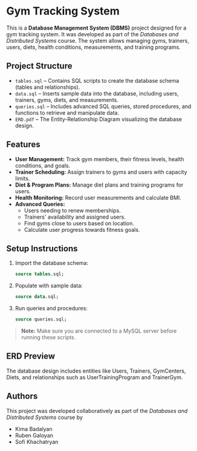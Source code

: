 # Gym Tracking System

This is a **Database Management System (DBMS)** project designed for a gym tracking system. It was developed as part of the *Databases and Distributed Systems* course. The system allows managing gyms, trainers, users, diets, health conditions, measurements, and training programs.

## Project Structure

- `tables.sql` – Contains SQL scripts to create the database schema (tables and relationships).
- `data.sql` – Inserts sample data into the database, including users, trainers, gyms, diets, and measurements.
- `queries.sql` – Includes advanced SQL queries, stored procedures, and functions to retrieve and manipulate data.
- `ERD.pdf` – The Entity-Relationship Diagram visualizing the database design.

## Features

- **User Management:** Track gym members, their fitness levels, health conditions, and goals.
- **Trainer Scheduling:** Assign trainers to gyms and users with capacity limits.
- **Diet & Program Plans:** Manage diet plans and training programs for users.
- **Health Monitoring:** Record user measurements and calculate BMI.
- **Advanced Queries:**  
  - Users needing to renew memberships.  
  - Trainers' availability and assigned users.  
  - Find gyms close to users based on location.  
  - Calculate user progress towards fitness goals.  

## Setup Instructions

1. Import the database schema:
    ```sql
    source tables.sql;
    ```
2. Populate with sample data:
    ```sql
    source data.sql;
    ```
3. Run queries and procedures:
    ```sql
    source queries.sql;
    ```

> **Note:** Make sure you are connected to a MySQL server before running these scripts.

## ERD Preview

The database design includes entities like Users, Trainers, GymCenters, Diets, and relationships such as UserTrainingProgram and TrainerGym.

## Authors

This project was developed collaboratively as part of the *Databases and Distributed Systems* course by 

- Kima Badalyan
- Ruben Galoyan
- Sofi Khachatryan
